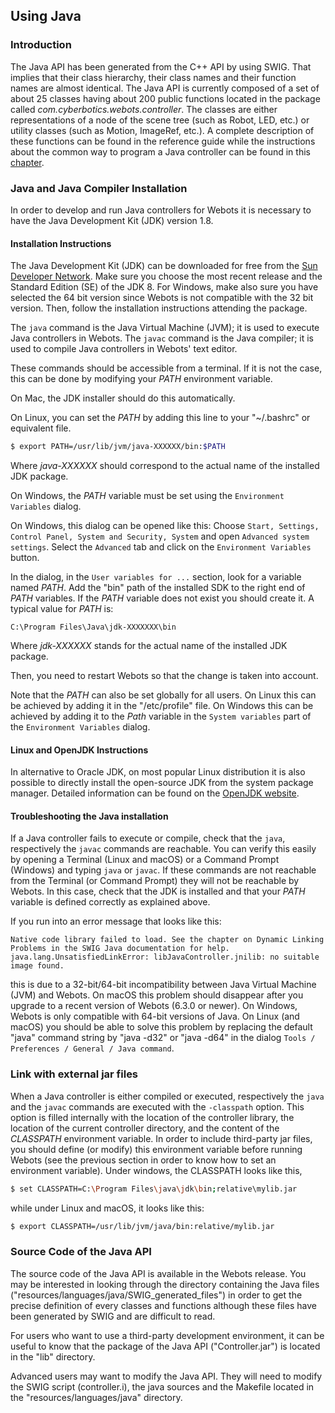 ## Using Java

### Introduction

The Java API has been generated from the C++ API by using SWIG. That implies
that their class hierarchy, their class names and their function names are
almost identical. The Java API is currently composed of a set of about 25
classes having about 200 public functions located in the package called
*com.cyberbotics.webots.controller*. The classes are either representations of a
node of the scene tree (such as Robot, LED, etc.) or utility classes
(such as Motion, ImageRef, etc.). A complete description of these functions can
be found in the reference guide while the instructions about the common way to
program a Java controller can be found in this
[chapter](programming-fundamentals.md).

### Java and Java Compiler Installation

In order to develop and run Java controllers for Webots it is necessary to have
the Java Development Kit (JDK) version 1.8.

#### Installation Instructions

The Java Development Kit (JDK) can be downloaded for free from the [Sun
Developer Network](http://www.oracle.com/technetwork/java/javase/downloads).
Make sure you choose the most recent release and the Standard Edition (SE) of
the JDK 8. For Windows, make also sure you have selected the 64 bit version
since Webots is not compatible with the 32 bit version. Then, follow the
installation instructions attending the package.

The `java` command is the Java Virtual Machine (JVM); it is used to execute
Java controllers in Webots. The `javac` command is the Java compiler; it is used
to compile Java controllers in Webots' text editor.

These commands should be accessible from a terminal. If it is not the case, this
can be done by modifying your *PATH* environment variable.

On Mac, the JDK installer should do this automatically.

On Linux, you can set the *PATH* by adding this line to your "~/.bashrc" or
equivalent file.

```sh
$ export PATH=/usr/lib/jvm/java-XXXXXX/bin:$PATH
```

Where *java-XXXXXX* should correspond to the actual name of the installed JDK
package.

On Windows, the *PATH* variable must be set using the `Environment Variables`
dialog.

On Windows, this dialog can be opened like this: Choose `Start,
Settings, Control Panel, System and Security, System` and open `Advanced system
settings`. Select the `Advanced` tab and click on the `Environment Variables`
button.

In the dialog, in the `User variables for ...` section, look for a variable
named *PATH*. Add the "bin" path of the installed SDK to the right end of *PATH*
variables. If the *PATH* variable does not exist you should create it. A typical
value for *PATH* is:

```
C:\Program Files\Java\jdk-XXXXXXX\bin
```

Where *jdk-XXXXXX* stands for the actual name of the installed JDK package.

Then, you need to restart Webots so that the change is taken into account.

Note that the *PATH* can also be set globally for all users. On Linux this can
be achieved by adding it in the "/etc/profile" file. On Windows this can be
achieved by adding it to the *Path* variable in the `System variables` part of
the `Environment Variables` dialog.

#### Linux and OpenJDK Instructions

In alternative to Oracle JDK, on most popular Linux distribution it is also
possible to directly install the open-source JDK from the system package
manager. Detailed information can be found on the [OpenJDK
website](http://openjdk.java.net/install/index.html).

#### Troubleshooting the Java installation

If a Java controller fails to execute or compile, check that the `java`,
respectively the `javac` commands are reachable. You can verify this easily by
opening a Terminal (Linux and macOS) or a Command Prompt (Windows) and typing
`java` or `javac`. If these commands are not reachable from the Terminal (or
Command Prompt) they will not be reachable by Webots. In this case, check that
the JDK is installed and that your *PATH* variable is defined correctly as
explained above.

If you run into an error message that looks like this:

```
Native code library failed to load. See the chapter on Dynamic Linking
Problems in the SWIG Java documentation for help.
java.lang.UnsatisfiedLinkError: libJavaController.jnilib: no suitable
image found.
```

this is due to a 32-bit/64-bit incompatibility between Java Virtual Machine
(JVM) and Webots. On macOS this problem should disappear after you upgrade to
a recent version of Webots (6.3.0 or newer). On Windows, Webots is only
compatible with 64-bit versions of Java. On Linux (and macOS) you should be
able to solve this problem by replacing the default "java" command string by
"java -d32" or "java -d64" in the dialog `Tools / Preferences / General / Java
command`.

### Link with external jar files

When a Java controller is either compiled or executed, respectively the `java`
and the `javac` commands are executed with the `-classpath` option. This option
is filled internally with the location of the controller library, the location
of the current controller directory, and the content of the *CLASSPATH*
environment variable. In order to include third-party jar files, you should
define (or modify) this environment variable before running Webots (see the
previous section in order to know how to set an environment variable). Under
windows, the CLASSPATH looks like this,

```sh
$ set CLASSPATH=C:\Program Files\java\jdk\bin;relative\mylib.jar
```

while under Linux and macOS, it looks like this:

```sh
$ export CLASSPATH=/usr/lib/jvm/java/bin:relative/mylib.jar
```

### Source Code of the Java API

The source code of the Java API is available in the Webots release. You may be
interested in looking through the directory containing the Java files
("resources/languages/java/SWIG\_generated\_files") in order to get the precise
definition of every classes and functions although these files have been
generated by SWIG and are difficult to read.

For users who want to use a third-party development environment, it can be
useful to know that the package of the Java API ("Controller.jar") is located in
the "lib" directory.

Advanced users may want to modify the Java API. They will need to modify the
SWIG script (controller.i), the java sources and the Makefile located in the
"resources/languages/java" directory.
